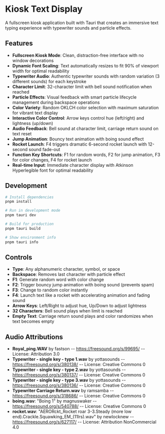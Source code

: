 # Kiosk Text Display

A fullscreen kiosk application built with Tauri that creates an immersive text typing experience with typewriter sounds and particle effects.

## Features

- **Fullscreen Kiosk Mode**: Clean, distraction-free interface with no window decorations
- **Dynamic Font Scaling**: Text automatically resizes to fit 90% of viewport width for optimal readability
- **Typewriter Audio**: Authentic typewriter sounds with random variation (3 different sounds) for each keystroke
- **Character Limit**: 32-character limit with bell sound notification when reached
- **Particle Effects**: Visual feedback with smart particle lifecycle management during backspace operations
- **Color Variety**: Random OKLCH color selection with maximum saturation for vibrant text display
- **Interactive Color Control**: Arrow keys control hue (left/right) and lightness (up/down)
- **Audio Feedback**: Bell sound at character limit, carriage return sound on text reset
- **Jump Animation**: Bouncy text animation with boing sound effect
- **Rocket Launch**: F4 triggers dramatic 6-second rocket launch with 12-second sound fade-out
- **Function Key Shortcuts**: F1 for random words, F2 for jump animation, F3 for color changes, F4 for rocket launch
- **Real-time Input**: Immediate character display with Atkinson Hyperlegible font for optimal readability

## Development

```bash
# Install dependencies
pnpm install

# Run in development mode
pnpm tauri dev

# Build for production
pnpm tauri build

# Show environment info
pnpm tauri info
```

## Controls

- **Type**: Any alphanumeric character, symbol, or space
- **Backspace**: Removes last character with particle effect
- **F1**: Generate random word with color change
- **F2**: Trigger bouncy jump animation with boing sound (prevents spam)
- **F3**: Change to random color instantly
- **F4**: Launch text like a rocket with accelerating animation and fading sound
- **Arrow Keys**: Left/Right to adjust hue, Up/Down to adjust lightness
- **32 Characters**: Bell sound plays when limit is reached
- **Empty Text**: Carriage return sound plays and color randomizes when text becomes empty

## Audio Attributions

- **Royal_ping.WAV** by fastson -- https://freesound.org/s/99695/ -- License: Attribution 3.0
- **Typewriter - single key - type 1.wav** by yottasounds -- https://freesound.org/s/380138/ -- License: Creative Commons 0
- **Typewriter - single key - type 2.wav** by yottasounds -- https://freesound.org/s/380137/ -- License: Creative Commons 0
- **Typewriter - single key - type 3.wav** by yottasounds -- https://freesound.org/s/380136/ -- License: Creative Commons 0
- **Typewriter Carriage Return.wav** by ramsamba -- https://freesound.org/s/318686/ -- License: Creative Commons 0
- **boing.wav**: "Boing 1" by magnuswaker -- https://freesound.org/s/540788/ -- License: Creative Commons 0
- **rocket.wav**: "AERORckt_Rocket roar 3-3.Steady (more low end).Crackle.Squawking_EM_(11lrs).wav" by newlocknew -- https://freesound.org/s/627117/ -- License: Attribution NonCommercial 4.0